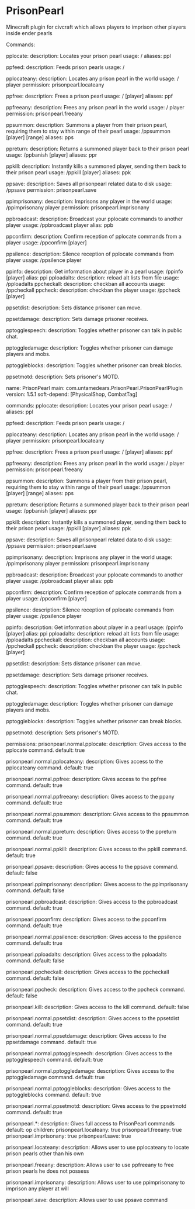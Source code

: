 PrisonPearl
===========

Minecraft plugin for civcraft which allows players to imprison other players inside ender pearls

Commands: 

   pplocate:
      description: Locates your prison pearl
      usage: /<command>
      aliases: ppl
  
   ppfeed:
      description: Feeds prison pearls
      usage: /<command>
      
   pplocateany:
      description: Locates any prison pearl in the world
      usage: /<command> player
      permission: prisonpearl.locateany
   
   ppfree:
      description: Frees a prison pearl
      usage: /<command> [player]
      aliases: ppf
      
   ppfreeany:
      description: Frees any prison pearl in the world
      usage: /<command> player
      permission: prisonpearl.freeany
      
   ppsummon:
      description: Summons a player from their prison pearl, requiring them to stay within range of their pearl
      usage: /ppsummon [player] [range]
      aliases: pps
      
   ppreturn:
      description: Returns a summoned player back to their prison pearl
      usage: /ppbanish [player]
      aliases: ppr
      
   ppkill:
      description: Instantly kills a summoned player, sending them back to their prison pearl
      usage: /ppkill [player]
      aliases: ppk
      
   ppsave:
      description: Saves all prisonpearl related data to disk
      usage: /ppsave
      permission: prisonpearl.save
      
   ppimprisonany:
      description: Imprisons any player in the world
      usage: /ppimprisonany player
      permission: prisonpearl.imprisonany
      
   ppbroadcast:
      description: Broadcast your pplocate commands to another player
      usage: /ppbroadcast player
      alias: ppb
      
   ppconfirm:
      description: Confirm reception of pplocate commands from a player
      usage: /ppconfirm [player]
      
   ppsilence:
      description: Silence reception of pplocate commands from player
      usage: /ppsilence player
     
   ppinfo:
      description: Get information about player in a pearl
      usage: /ppinfo [player]
      alias: ppi
   pploadalts:
      description: reload alt lists from file
      usage: /pploadalts
   ppcheckall:
      description: checkban all accounts
      usage: /ppcheckall
   ppcheck:
      description: checkban the player
      usage: /ppcheck [player]

   ppsetdist:
      description: Sets distance prisoner can move.

   ppsetdamage:
      description: Sets damage prisoner receives.

   pptogglespeech:
      description: Toggles whether prisoner can talk in public chat.

   pptoggledamage:
      description: Toggles whether prisoner can damage players and mobs.

   pptoggleblocks:
      description: Toggles whether prisoner can break blocks.

   ppsetmotd:
      description: Sets prisoner's MOTD.
      

name: PrisonPearl
main: com.untamedears.PrisonPearl.PrisonPearlPlugin
version: 1.5.1
soft-depend: [PhysicalShop, CombatTag]

commands:
   pplocate:
      description: Locates your prison pearl
      usage: /<command>
      aliases: ppl
  
   ppfeed:
      description: Feeds prison pearls
      usage: /<command>
      
   pplocateany:
      description: Locates any prison pearl in the world
      usage: /<command> player
      permission: prisonpearl.locateany
   
   ppfree:
      description: Frees a prison pearl
      usage: /<command> [player]
      aliases: ppf
      
   ppfreeany:
      description: Frees any prison pearl in the world
      usage: /<command> player
      permission: prisonpearl.freeany
      
   ppsummon:
      description: Summons a player from their prison pearl, requiring them to stay within range of their pearl
      usage: /ppsummon [player] [range]
      aliases: pps
      
   ppreturn:
      description: Returns a summoned player back to their prison pearl
      usage: /ppbanish [player]
      aliases: ppr
      
   ppkill:
      description: Instantly kills a summoned player, sending them back to their prison pearl
      usage: /ppkill [player]
      aliases: ppk
      
   ppsave:
      description: Saves all prisonpearl related data to disk
      usage: /ppsave
      permission: prisonpearl.save
      
   ppimprisonany:
      description: Imprisons any player in the world
      usage: /ppimprisonany player
      permission: prisonpearl.imprisonany
      
   ppbroadcast:
      description: Broadcast your pplocate commands to another player
      usage: /ppbroadcast player
      alias: ppb
      
   ppconfirm:
      description: Confirm reception of pplocate commands from a player
      usage: /ppconfirm [player]
      
   ppsilence:
      description: Silence reception of pplocate commands from player
      usage: /ppsilence player
     
   ppinfo:
      description: Get information about player in a pearl
      usage: /ppinfo [player]
      alias: ppi
   pploadalts:
      description: reload alt lists from file
      usage: /pploadalts
   ppcheckall:
      description: checkban all accounts
      usage: /ppcheckall
   ppcheck:
      description: checkban the player
      usage: /ppcheck [player]

   ppsetdist:
      description: Sets distance prisoner can move.

   ppsetdamage:
      description: Sets damage prisoner receives.

   pptogglespeech:
      description: Toggles whether prisoner can talk in public chat.

   pptoggledamage:
      description: Toggles whether prisoner can damage players and mobs.

   pptoggleblocks:
      description: Toggles whether prisoner can break blocks.

   ppsetmotd:
      description: Sets prisoner's MOTD.
      

permissions:
   prisonpearl.normal.pplocate:
      description: Gives access to the pplocate command.
      default: true

   prisonpearl.normal.pplocateany:
      description: Gives access to the pplocateany command.
      default: true

   prisonpearl.normal.ppfree:
      description: Gives access to the ppfree command.
      default: true

   prisonpearl.normal.ppfreeany:
      description: Gives access to the ppany command.
      default: true

   prisonpearl.normal.ppsummon:
      description: Gives access to the ppsummon command.
      default: true

   prisonpearl.normal.ppreturn:
      description: Gives access to the ppreturn command.
      default: true

   prisonpearl.normal.ppkill:
      description: Gives access to the ppkill command.
      default: true

   prisonpearl.ppsave:
      description: Gives access to the ppsave command.
      default: false

   prisonpearl.ppimprisonany:
      description: Gives access to the ppimprisonany command.
      default: false

   prisonpearl.ppbroadcast:
      description: Gives access to the ppbroadcast command.
      default: true

   prisonpearl.ppconfirm:
      description: Gives access to the ppconfirm command.
      default: true

   prisonpearl.normal.ppsilence:
      description: Gives access to the ppsilence command.
      default: true

   prisonpearl.pploadalts:
      description: Gives access to the pploadalts command.
      default: false

   prisonpearl.ppcheckall:
      description: Gives access to the ppcheckall command.
      default: false

   prisonpearl.ppcheck:
      description: Gives access to the ppcheck command.
      default: false

   prisonpearl.kill:
      description: Gives access to the kill command.
      default: false

   prisonpearl.normal.ppsetdist:
      description: Gives access to the ppsetdist command.
      default: true

   prisonpearl.normal.ppsetdamage:
      description: Gives access to the ppsetdamage command.
      default: true

   prisonpearl.normal.pptogglespeech:
      description: Gives access to the pptogglespeech command.
      default: true

   prisonpearl.normal.pptoggledamage:
      description: Gives access to the pptoggledamage command.
      default: true

   prisonpearl.normal.pptoggleblocks:
      description: Gives access to the pptoggleblocks command.
      default: true

   prisonpearl.normal.ppsetmotd:
      description: Gives access to the ppsetmotd command.
      default: true

   prisonpearl.*:
      description: Gives full access to PrisonPearl commands
      default: op
      children:
         prisonpearl.locateany: true
         prisonpearl.freeany: true
         prisonpearl.imprisonany: true
         prisonpearl.save: true

   prisonpearl.locateany:
      description: Allows user to use pplocateany to locate prison pearls other than his own
      
   prisonpearl.freeany:
      description: Allows user to use ppfreeany to free prison pearls he does not possess
      
   prisonpearl.imprisonany:
      description: Allows user to use ppimprisonany to imprison any player at will
      
   prisonpearl.save:
      description: Allows user to use ppsave command
   
      
